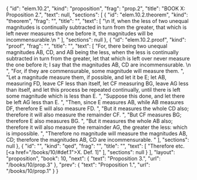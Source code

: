 {
  "id": "elem.10.2",
  "kind": "proposition",
  "frag": "prop.2",
  "title": "BOOK X: Proposition 2.",
  "text": null,
  "sections": [
    {
      "id": "elem.10.2.theorem",
      "kind": "theorem",
      "frag": "",
      "title": "",
      "text": [
        "\n       If, when the less of two unequal magnitudes is continually subtracted in turn from the greater, that which is left never measures the one before it, the magnitudes will be incommensurable.\n      "
      ],
      "sections": null
    },
    {
      "id": "elem.10.2.proof",
      "kind": "proof",
      "frag": "",
      "title": "",
      "text": [
        "For, there being two unequal magnitudes AB, CD, and AB being the less, when the less is continually subtracted in turn from the greater, let that which is left over never measure the one before it; I say that the magnitudes AB, CD are incommensurable. \n      ",
        "For, if they are commensurable, some magnitude will measure them. ",
        "Let a magnitude measure them, if possible, and let it be E; let AB, measuring FD, leave CF less than itself, let CF measuring BG, leave AG less than itself, and let this process be repeated continually, until there is left some magnitude which is less than E. ",
        "Suppose this done, and let there be left AG less than E. ",
        "Then, since E measures AB, while AB measures DF, therefore E will also measure FD. ",
        "But it measures the whole CD also; therefore it will also measure the remainder CF. ",
        "But CF measures BG; therefore E also measures BG. ",
        "But it measures the whole AB also; therefore it will also measure the remainder AG, the greater the less: which is impossible. ",
        "Therefore no magnitude will measure the magnitudes AB, CD; therefore the magnitudes AB, CD are incommensurable. "
      ],
      "sections": null
    },
    {
      "id": "",
      "kind": "qed",
      "frag": "",
      "title": "",
      "text": [
        "Therefore etc. [<a href=\"/books/10/#def.1\">X. Def. 1</a>]"
      ],
      "sections": null
    }
  ],
  "layout": "proposition",
  "book": 10,
  "next": {
    "text": "Proposition 3.",
    "url": "/books/10/prop.3"
  },
  "prev": {
    "text": "Proposition 1.",
    "url": "/books/10/prop.1"
  }
}
